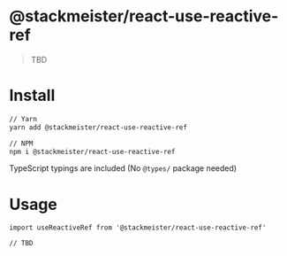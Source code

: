 @stackmeister/react-use-reactive-ref
====================================

> TBD

Install
=======

```bash
// Yarn
yarn add @stackmeister/react-use-reactive-ref

// NPM
npm i @stackmeister/react-use-reactive-ref
```

TypeScript typings are included (No `@types/` package needed)

Usage
=====

```tsx
import useReactiveRef from '@stackmeister/react-use-reactive-ref'

// TBD
```
